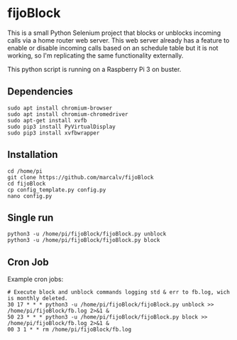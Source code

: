 # fijoBlock
This is a small Python Selenium project that blocks or unblocks incoming calls via a home router web server. This web server already has a feature to enable or disable incoming calls based on an schedule table but it is not working, so I'm replicating the same functionality externally.

This python script is running on a Raspberry Pi 3 on buster.

## Dependencies
```
sudo apt install chromium-browser
sudo apt install chromium-chromedriver
sudo apt-get install xvfb
sudo pip3 install PyVirtualDisplay
sudo pip3 install xvfbwrapper 
```
## Installation
```
cd /home/pi
git clone https://github.com/marcalv/fijoBlock
cd fijoBlock
cp config_template.py config.py
nano config.py
```
## Single run
```
python3 -u /home/pi/fijoBlock/fijoBlock.py unblock
python3 -u /home/pi/fijoBlock/fijoBlock.py block
```
## Cron Job
Example cron jobs:
```
# Execute block and unblock commands logging std & err to fb.log, wich is monthly deleted.
30 17 * * * python3 -u /home/pi/fijoBlock/fijoBlock.py unblock >> /home/pi/fijoBlock/fb.log 2>&1 &
50 23 * * * python3 -u /home/pi/fijoBlock/fijoBlock.py block >> /home/pi/fijoBlock/fb.log 2>&1 &
00 3 1 * * rm /home/pi/fijoBlock/fb.log
```
